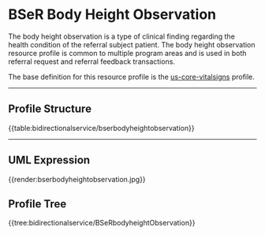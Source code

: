 # **BSeR Body Height Observation**

The body height observation is a type of clinical finding regarding the health condition of the referral subject patient. The body height observation resource profile is common to multiple program areas and is used in both referral request and referral feedback transactions.

The base definition for this resource profile is the [us-core-vitalsigns](http://www.hl7.org/fhir/us/core/us-core-vitalsigns.html) profile. 
___
## Profile Structure

{{table:bidirectionalservice/bserbodyheightobservation}}

___
## UML Expression

{{render:bserbodyheightobservation.jpg}}

## Profile Tree

{{tree:bidirectionalservice/BSeRbodyheightObservation}}